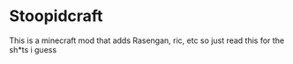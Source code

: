 # Stoopidcraft
This is a minecraft mod that adds Rasengan, ric, etc 
so just read this for the sh*ts i guess
